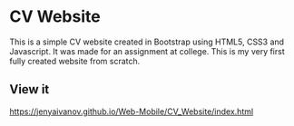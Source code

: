 # CV Website
This is a simple CV website created in Bootstrap using HTML5, CSS3 and Javascript.
It was made for an assignment at college.
This is my very first fully created website from scratch.

## View it
https://jenyaivanov.github.io/Web-Mobile/CV_Website/index.html
